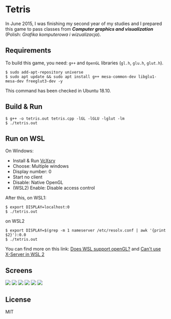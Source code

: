 # Tetris

In June 2015, I was finishing my second year of my studies and I prepared this game to pass classes from ***Computer graphics and visualization*** (Polish: *Grafika komputerowa i wizualizacja*).

## Requirements

To build this game, you need: `g++` and `OpenGL` libraries (`gl.h`, `glu.h`, `glut.h`).

```shell
$ sudo add-apt-repository universe
$ sudo apt update && sudo apt install g++ mesa-common-dev libglu1-mesa-dev freeglut3-dev -y
```

This command has been checked in Ubuntu 18.10.

## Build & Run

```shell
$ g++ -o tetris.out tetris.cpp -lGL -lGLU -lglut -lm
$ ./tetris.out
```

## Run on WSL

On Windows:
- Install & Run [VcXsrv](https://sourceforge.net/projects/vcxsrv/)
- Choose: Multiple windows
- Display number: 0
- Start no client
- Disable: Native OpenGL
- (WSL2) Enable: Disable access control

After this, on WSL1:

```shell
$ export DISPLAY=localhost:0
$ ./tetris.out
```

on WSL2
```shell
$ export DISPLAY=$(grep -m 1 nameserver /etc/resolv.conf | awk '{print $2}'):0.0
$ ./tetris.out
```

You can find more on this link: [Does WSL support openGL?](https://github.com/microsoft/WSL/issues/2855#issuecomment-358861903) and [Can't use X-Server in WSL 2
](https://github.com/microsoft/WSL/issues/4106)

## Screens

![](./docs/tetris-menu.png)
![](./docs/tetris-game.png)
![](./docs/tetris-end.png)
![](./docs/tetris-results.png)
![](./docs/tetris-help.png)
![](./docs/tetris-settings.png)

## License
MIT
